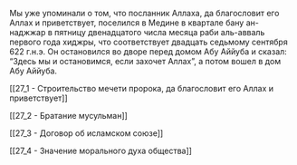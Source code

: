 Мы уже упоминали о том, что посланник Аллаха, да благословит его Аллах и приветствует, поселился в Медине в квартале бану ан-наджжар в пятницу двенадцатого числа месяца раби аль-авваль первого года хиджры, что соответствует двадцать седьмому сентября 622 г.н.э. Он остановился во дворе перед домом Абу Аййуба и сказал: “Здесь мы и остановимся, если захочет Аллах”, а потом вошел в дом Абу Аййуба.

[[27_1 - Строительство мечети пророка, да благословит его Аллах и приветствует]]

[[27_2 - Братание мусульман]]

[[27_3 - Договор об исламском союзе]]

[[27_4 - Значение морального духа общества]]

